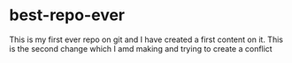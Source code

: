 # best-repo-ever
This is my first ever repo on git and I have created a first content on it.
This is the second change which I amd making and trying to create a conflict
